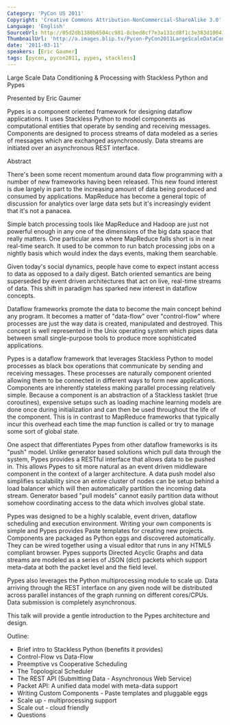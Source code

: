 ```yaml
---
Category: 'PyCon US 2011'
Copyright: 'Creative Commons Attribution-NonCommercial-ShareAlike 3.0'
Language: 'English'
SourceUrl: http://05d2db1380b6504cc981-8cbed8cf7e3a131cd8f1c3e383d10041.r93.cf2.rackcdn.com/pycon-us-2011/400_large-scale-data-conditioning-amp-processing-with-stackless-python-and-pypes.mp4
ThumbnailUrl: 'http://a.images.blip.tv/Pycon-PyCon2011LargeScaleDataConditioningProcessingWithStackl439.png'
date: '2011-03-11'
speakers: [Eric Gaumer]
tags: [pycon, pycon2011, pypes, stackless]
---
```

Large Scale Data Conditioning & Processing with Stackless Python and Pypes

Presented by Eric Gaumer

Pypes is a component oriented framework for designing dataflow applications.
It uses Stackless Python to model components as computational entities that
operate by sending and receiving messages. Components are designed to process
streams of data modeled as a series of messages which are exchanged
asynchronously. Data streams are initiated over an asynchronous REST
interface.

Abstract

There's been some recent momentum around data flow programming with a number
of new frameworks having been released. This new found interest is due largely
in part to the increasing amount of data being produced and consumed by
applications. MapReduce has become a general topic of discussion for analytics
over large data sets but it's increasingly evident that it's not a panacea.

Simple batch processing tools like MapReduce and Hadoop are just not powerful
enough in any one of the dimensions of the big data space that really matters.
One particular area where MapReduce falls short is in near real-time search.
It used to be common to run batch processing jobs on a nightly basis which
would index the days events, making them searchable.

Given today's social dynamics, people have come to expect instant access to
data as opposed to a daily digest. Batch oriented semantics are being
superseded by event driven architectures that act on live, real-time streams
of data. This shift in paradigm has sparked new interest in dataflow concepts.

Dataflow frameworks promote the data to become the main concept behind any
program. It becomes a matter of "data-flow" over "control-flow" where
processes are just the way data is created, manipulated and destroyed. This
concept is well represented in the Unix operating system which pipes data
between small single-purpose tools to produce more sophisticated applications.

Pypes is a dataflow framework that leverages Stackless Python to model
processes as black box operations that communicate by sending and receiving
messages. These processes are naturally component oriented allowing them to be
connected in different ways to form new applications. Components are
inherently stateless making parallel processing relatively simple. Because a
component is an abstraction of a Stackless tasklet (true coroutines),
expensive setups such as loading machine learning models are done once during
initialization and can then be used throughout the life of the component. This
is in contrast to MapReduce frameworks that typically incur this overhead each
time the map function is called or try to manage some sort of global state.

One aspect that differentiates Pypes from other dataflow frameworks is its
"push" model. Unlike generator based solutions which pull data through the
system, Pypes provides a RESTful interface that allows data to be pushed in.
This allows Pypes to sit more natural as an event driven middleware component
in the context of a larger architecture. A data push model also simplifies
scalability since an entire cluster of nodes can be setup behind a load
balancer which will then automatically partition the incoming data stream.
Generator based "pull models" cannot easily partition data without somehow
coordinating access to the data which involves global state.

Pypes was designed to be a highly scalable, event driven, dataflow scheduling
and execution environment. Writing your own components is simple and Pypes
provides Paste templates for creating new projects. Components are packaged as
Python eggs and discovered automatically. They can be wired together using a
visual editor that runs in any HTML5 compliant browser. Pypes supports
Directed Acyclic Graphs and data streams are modeled as a series of JSON
(dict) packets which support meta-data at both the packet level and the field
level.

Pypes also leverages the Python multiprocessing module to scale up. Data
arriving through the REST interface on any given node will be distributed
across parallel instances of the graph running on different cores/CPUs. Data
submission is completely asynchronous.

This talk will provide a gentle introduction to the Pypes architecture and
design.

Outline:

  * Brief intro to Stackless Python (benefits it provides) 
  * Control-Flow vs Data-Flow 
  * Preemptive vs Cooperative Scheduling 
  * The Topological Scheduler 
  * The REST API (Submitting Data - Asynchronous Web Service) 
  * Packet API: A unified data model with meta-data support 
  * Writing Custom Components - Paste templates and pluggable eggs 
  * Scale up - multiprocessing support 
  * Scale out - cloud friendly 
  * Questions 

